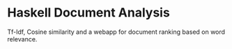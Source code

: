 Haskell Document Analysis
===================

Tf-Idf, Cosine similarity and a webapp for document ranking based on word relevance. 
